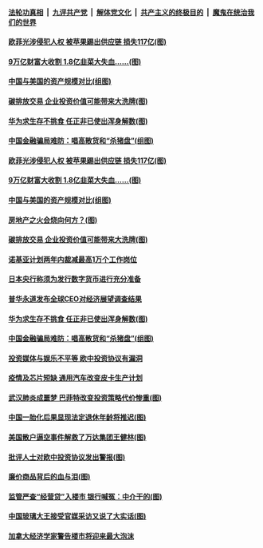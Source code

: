 

####  [法轮功真相](../../../../basic/blob/master/README.md?t=03171701) &nbsp;|&nbsp; [九评共产党](../../../../9ping.md/blob/master/README.md?t=03171701) &nbsp;|&nbsp; [解体党文化](../../../../jtdwh.md/blob/master/README.md?t=03171701)  &nbsp;|&nbsp; [共产主义的终极目的](../../../../gczydzjmd.md/blob/master/README.md?t=03171701) &nbsp;|&nbsp; [魔鬼在统治我们的世界](../../../../mgztzwmdsj.md/blob/master/README.md?t=03171701) 

#### [欧菲光涉侵犯人权 被苹果踢出供应链 损失117亿(图)](../pages/p5/965780.md?t=03171701) 

#### [9万亿财富大收割 1.8亿韭菜大失血……(图)](../pages/p5/965807.md?t=03171701) 

#### [中国与美国的资产规模对比(组图)](../pages/p5/965796.md?t=03171701) 

#### [碳排放交易 企业投资价值可能带来大洗牌(图)](../pages/p5/965781.md?t=03171701) 

#### [华为求生存不挑食 任正非已使出浑身解数(图)](../pages/p5/965756.md?t=03171701) 

#### [中国金融骗局难防：唱高散货和“杀猪盘”(组图)](../pages/p5/965750.md?t=03171701) 

#### [欧菲光涉侵犯人权 被苹果踢出供应链 损失117亿(图)](../pages/p5/965780.md?t=03171701) 

#### [9万亿财富大收割 1.8亿韭菜大失血……(图)](../pages/p5/965807.md?t=03171701) 

#### [中国与美国的资产规模对比(组图)](../pages/p5/965796.md?t=03171701) 

#### [房地产之火会烧向何方？(图)](../pages/p5/965802.md?t=03171701) 

#### [碳排放交易 企业投资价值可能带来大洗牌(图)](../pages/p5/965781.md?t=03171701) 

#### [诺基亚计划两年内裁减最高1万个工作岗位](../pages/p5/965765.md?t=03171701) 

#### [日本央行称须为发行数字货币进行充分准备](../pages/p5/965763.md?t=03171701) 

#### [普华永道发布全球CEO对经济展望调查结果](../pages/p5/965762.md?t=03171701) 

#### [华为求生存不挑食 任正非已使出浑身解数(图)](../pages/p5/965756.md?t=03171701) 

#### [中国金融骗局难防：唱高散货和“杀猪盘”(组图)](../pages/p5/965750.md?t=03171701) 

#### [投资媒体与娱乐不平等 欧中投资协议有漏洞](../pages/p5/965747.md?t=03171701) 

#### [疫情及芯片短缺 通用汽车改变皮卡生产计划](../pages/p5/965746.md?t=03171701) 

#### [武汉肺炎成噩梦 巴菲特改变投资策略代价惨重(图)](../pages/p5/965721.md?t=03171701) 

#### [中国一胎化后果显现法定退休年龄将推迟(图)](../pages/p5/965701.md?t=03171701) 

#### [美国散户逼空事件解救了万达集团王健林(图)](../pages/p5/965663.md?t=03171701) 

#### [批评人士对欧中投资协议发出警报(图)](../pages/p5/965691.md?t=03171701) 

#### [廉价商品背后的血与泪(图)](../pages/p5/965686.md?t=03171701) 

#### [监管严查“经营贷”入楼市 银行喊冤：中介干的(图)](../pages/p5/965676.md?t=03171701) 

#### [中国玻璃大王接受官媒采访又说了大实话(图)](../pages/p5/965669.md?t=03171701) 

#### [加拿大经济学家警告楼市将迎来最大泡沫](../pages/p5/965665.md?t=03171701) 

